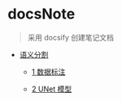 # docsNote

> 采用 docsify 创建笔记文档

- [语义分割](Semantic_Segmentation/)

  - [1 数据标注](Semantic_Segmentation/1_data_annotate.md)

  - [2 UNet 模型](Semantic_Segmentation/2_UNet_model.md)
